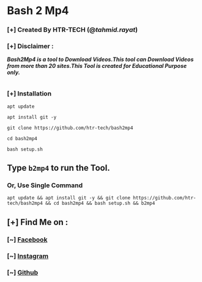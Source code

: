 # Bash 2 Mp4
### [+] Created By HTR-TECH (@***tahmid.rayat***)
### [+] Disclaimer :
***Bash2Mp4 is a tool to Download Videos.This tool can Download Videos from more than 20 sites.This Tool is created for Educational Purpose only.***

<img src="https://i.ibb.co/xLjD667/bash2mp4.jpg" alt="" border="0" />

### [+] Installation
```apt update```

```apt install git -y```

```git clone https://github.com/htr-tech/bash2mp4```

```cd bash2mp4```

```bash setup.sh```

## Type `b2mp4` to run the Tool.
### Or, Use Single Command
```
apt update && apt install git -y && git clone https://github.com/htr-tech/bash2mp4 && cd bash2mp4 && bash setup.sh && b2mp4
```
## [+] Find Me on :
### [~] [Facebook](https://facebook.com/tahmid.rayat.official/)
### [~] [Instagram](https://instagram.com/tahmid.rayat/)
### [~] [Github](https://github.com/htr-tech/)
